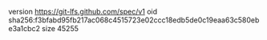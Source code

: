 version https://git-lfs.github.com/spec/v1
oid sha256:f3bfabd95fb217ac068c4515723e02ccc18edb5de0c19eaa63c580ebe3a1cbc2
size 45255
